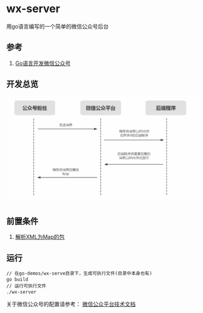 # wx-server

用go语言编写的一个简单的微信公众号后台

## 参考
1. [Go语言开发微信公众号](https://www.imooc.com/learn/783)

## 开发总览
![微信公众号请求流程](https://github.com/todorex/go-demos/raw/master/wx-server/image/%E5%BE%AE%E4%BF%A1%E5%85%AC%E4%BC%97%E5%8F%B7%E8%AF%B7%E6%B1%82%E6%B5%81%E7%A8%8B.png)

## 前置条件

1. [解析XML为Map的包](https://github.com/clbanning/mxj)

## 运行
```
// 在go-demos/wx-serve目录下，生成可执行文件(目录中本身也有)
go build
// 运行可执行文件
./wx-server
```
关于微信公众号的配置请参考：
[微信公众平台技术文档](https://mp.weixin.qq.com/wiki?t=resource/res_main&id=mp1445241432)